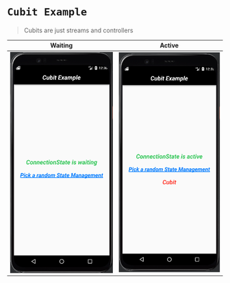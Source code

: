 # ```Cubit Example```

> Cubits are just streams and controllers

| Waiting | Active |
|----------------|:----------------:|
| ![Main Page](assets/readme/img.png) | ![Create Page](assets/readme/img_1.png) |
